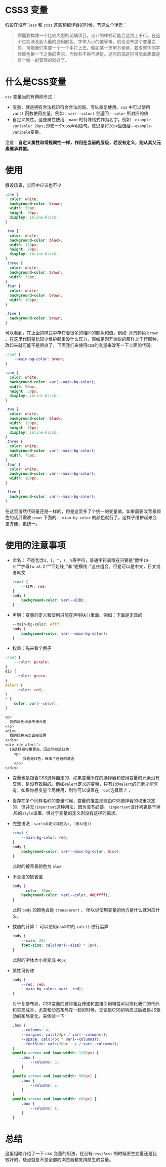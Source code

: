 # CSS3 变量

假设在没有 `less` 和 `scss` 这些预编译器的时候，有这么个场景：

> 你需要构建一个比较大型的前端项目，设计的样式可能会达到上千行。在这个过程涉及到大量的通用颜色、字体大小的值等等。假设没有这个变量之前，可能我们需要一个一个手打上去。假如某一天甲方爸爸，要求整体的字体颜色换一下之类的需求，而你有不得不满足。这时前端这时可能会想要是有个统一的管理的就好了。



# 什么是CSS变量

`css` 变量当前有两种形式：

* 变量，就是拥有合法标识符合合法的值。可以重复使用。`css` 中可以使用 `var()` 函数使用变量。例如：`var(--color)` 会返回 `--color` 所对应的值
* 自定义属性。这些属性使用`--name` 的特殊格式作为名字。例如`--example-variable: 20px;`即使一个css声明语句。意思是将`20px`赋值给`--example-varibale`变量。

注意：**自定义属性和常规属性一样，作用在当前的层级，若没有定义，则从其父元素继承其值。**



# 使用

假设场景，实际中应该也不少

```css
.one {
  color: white;
  background-color: brown;
  width: 50px;
  height: 50px;
  display: inline-block;
}

.two {
  color: white;
  background-color: black;
  width: 150px;
  height: 70px;
  display: inline-block;
}
.three {
  color: white;
  background-color: brown;
  width: 75px;
}
.four {
  color: white;
  background-color: brown;
  width: 100px;
}

.five {
  background-color: brown;
}
```

可以看到，在上面的样式中存在着很多的相同的颜色和值，例如: 背景颜色 `brown` 。在这里代码量比较少维护起来没什么压力，假如是刚开始说的那样上千行那种，改起来就可能不是很爽了。下面我们来使用css的变量来改写一下上面的代码:

```css
:root {
    --main-bg-color: brown;
}

.one {
  color: white;
  background-color: var(--main-bg-color);
  width: 50px;
  height: 50px;
  display: inline-block;
}

.two {
  color: white;
  background-color: black;
  width: 150px;
  height: 70px;
  display: inline-block;
}
.three {
  color: white;
  background-color: var(--main-bg-color);
  width: 75px;
}
.four {
  color: white;
  background-color: var(--main-bg-color);
  width: 100px;
}

.five {
  background-color: var(--main-bg-color);
}
```

在这里虽然代码量还是一样的，但是这里多了个统一的变量值。如果需要改背景颜色的话只需改`:root` 下面的 `--mian-bg-color` 的颜色就行了。这样子维护起来会更方便、更统一。



# 使用的注意事项

* 命名： 不能包含`$`，`[`，`^`，`(`，`%`等字符，普通字符局限在只要是“数字`[0-9]`”“字母`[a-zA-Z]`”“下划线`_`”和“短横线`-`”这些组合，但是可以是中文，日文或者韩文

  ```css
  :root {
      --红色: red;
  }
  body {
      background-color: var(--红色);
  }
  ```

  

* 声明：变量的定义和使用只能在声明块`{}`里面，例如：下面是无效的

  ```css
  --main-bg-color: #fff;
  body {
      background-color: var(--main-bg-color);
  }
  ```

  

*  权重：先来看个例子

  ```css
  :root { 
      --color: purple;
  }
  div {
      --color: green;
  }
  #alert { 
      --color: red; 
  }
  * {
      color: var(--color); 
  }
  
  <p>
  	我的紫色继承于根元素
  </p>
  <div>
  	我的绿色来自直接设置
  </div>
  <div id='alert'>
  	ID选择器权重更高，因此阿拉是红色！
      <p>
          我也是红色，继承了爸爸的基因
      </p>
  </div>
  ```

  

  * 变量也是跟着CSS选择器走的，如果变量所在的选择器和使用变量的元素没有交集，是没有效果的。例如`#alert`定义的变量，只有`id`为`alert`的元素才能享有。如果你想变量全局使用，则你可以设置在`:root`选择器上；

  * 当存在多个同样名称的变量时候，变量的覆盖规则由CSS选择器的权重决定的，但并无`!important`这种用法，因为没有必要，`!important`设计初衷是干掉JS的`style`设置，但对于变量的定义则没有这样的需求。

* 完整语法：`var(<自定义属性名>, [默认值])`

  ```css
  :root {
      --main-bg-color: red;
  }
  body {
      background-color: var(--main-bg-color, blue);
  }
  ```

  此时的被背景颜色为 `blue`

* 不合法的缺省值

  ```css
  body {
      --color: 20px;
      background-color: var(--color, #00ffff);
  }
  ```

  此时 `body` 的颜色会是 `transparent` ， 所以说使用变量的地方是什么就对应什么。

* 数值的计算： 可以使用css3中的 `calc()` 进行运算

  ```css
  body {
      --size: 20;
      font-size: calc(var(--size) * 2px);
  }
  ```

  此时的字体大小会变成 `40px`

* 属性可传递

  ```css
  body {
      --red: red;
      --main-bg-color: var(--red);
  }
  ```

  对于复杂布局，CSS变量的这种相互传递和直接引用特性可以简化我们的代码和实现成本，尤其和动态布局在一起的时候，无论是CSS的响应式后者是JS驱动的布局变化。来体验一下:

  ```css
  .box {
      --columns: 4;
      --margins: calc(24px / var(--columns));
      --space: calc(4px * var(--columns));
      --fontSize: calc(20px - 4 / var(--columns));
  }
  @media screen and (max-width: 1200px) {
      .box {
          --columns: 3;
      }
  }
  @media screen and (max-width: 900px) {
      .box {
          --columns: 2;
      }
  }
  @media screen and (max-width: 600px) {
      .box {
          --columns: 1;
      }
  }
  ```

  

# 总结

这里粗略介绍了一下 css 变量的用法，在没有`Less/Scss` 的时候原生变量还是比较好的，缺点就是不是全部的浏览器都支持原生的变量。